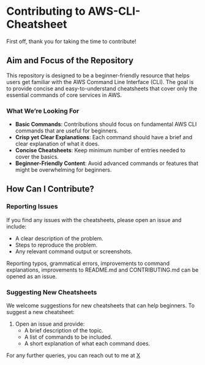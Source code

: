 # Contributing to AWS-CLI-Cheatsheet

First off, thank you for taking the time to contribute!

## Aim and Focus of the Repository

This repository is designed to be a beginner-friendly resource that helps users get familiar with the AWS Command Line Interface (CLI). The goal is to provide concise and easy-to-understand cheatsheets that cover only the essential commands of core services in AWS.

### What We’re Looking For

- **Basic Commands**: Contributions should focus on fundamental AWS CLI commands that are useful for beginners.
- **Crisp yet Clear Explanations**: Each command should have a brief and clear explanation of what it does.
- **Concise Cheatsheets**: Keep minimum number of entries needed to cover the basics.
- **Beginner-Friendly Content**: Avoid advanced commands or features that might be overwhelming for beginners.

## How Can I Contribute?

### Reporting Issues

If you find any issues with the cheatsheets, please open an issue and include:
- A clear description of the problem.
- Steps to reproduce the problem.
- Any relevant command output or screenshots.

Reporting typos, grammatical errors, improvements to command explanations, improvements to README.md and CONTRIBUTING.md can be opened as an issue.

### Suggesting New Cheatsheets

We welcome suggestions for new cheatsheets that can help beginners. To suggest a new cheatsheet:
1. Open an issue and provide:
   - A brief description of the topic.
   - A list of commands to be included.
   - A short explanation of what each command does.
   
For any further queries, you can reach out to me at <a href="https://x.com/virtualsage_" target="_blank">X</a>
